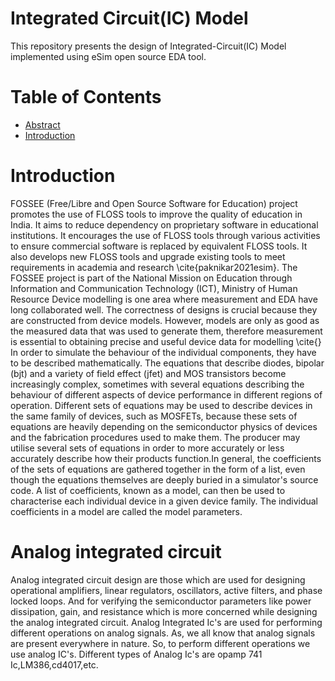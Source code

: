 # Integrated Circuit(IC) Model

This repository presents the design of Integrated-Circuit(IC) Model implemented using eSim open source EDA tool.

# Table of Contents

- [Abstract](#Abstract)
- [Introduction](#Introduction)


# Introduction

FOSSEE (Free/Libre and Open Source Software for Education) project promotes the use of FLOSS tools to improve the quality of education in India. It aims to reduce dependency on proprietary software in educational institutions. It encourages the use of FLOSS tools through various activities to ensure commercial software is replaced by equivalent FLOSS tools. It also develops new FLOSS tools and upgrade existing tools to meet requirements in academia and research \cite{paknikar2021esim}.
The FOSSEE project is part of the National Mission on Education through Information and Communication Technology (ICT), Ministry of Human Resource Device modelling is one area where measurement and EDA have long collaborated well. The correctness of designs is crucial because they are constructed from device models.
However, models are only as good as the measured data that was used to generate them, therefore measurement is essential to obtaining precise and useful device data for modelling \cite{} In order to simulate the behaviour of the individual components, they have to be described mathematically. The equations that describe diodes, bipolar (bjt) and a variety of field effect (jfet) and MOS transistors become increasingly complex, sometimes with several equations describing the behaviour of different aspects of device performance in different regions of operation. Different sets of equations may be used to describe devices in the same family of devices, such as MOSFETs, because these sets of equations are heavily depending on the semiconductor physics of devices and the fabrication procedures used to make them. The producer may utilise several sets of equations in order to more accurately or less accurately describe how their products function.In general, the coefficients of the sets of equations are gathered together in the form of a list, even though the equations themselves are deeply buried in a simulator's source code. A list of coefficients, known as a model, can then be used to characterise each individual device in a given device family. The individual coefficients in a model are called the model parameters.


# Analog integrated circuit

Analog integrated circuit design are those which are used for designing operational amplifiers, linear regulators, oscillators, active filters, and phase locked loops. And for verifying the semiconductor parameters like power dissipation, gain, and resistance which is more concerned while designing the analog integrated circuit.
Analog Integrated Ic's are used for performing different operations on analog signals. As, we all know that analog signals are present everywhere in nature. So, to perform different operations we use analog IC's.
Different types of Analog Ic's are opamp 741 Ic,LM386,cd4017,etc.
